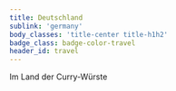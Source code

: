 ```yaml
---
title: Deutschland
sublink: 'germany'
body_classes: 'title-center title-h1h2'
badge_class: badge-color-travel
header_id: travel
---
```


Im Land der Curry-Würste